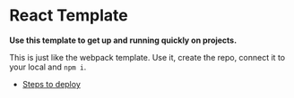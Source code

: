 # React Template

**Use this template to get up and running quickly on projects.**

This is just like the webpack template. Use it, create the repo, connect it to your local and `npm i`.

- [Steps to deploy](https://github.com/lindseysatterfield/deploy-react-app-with-netlify)
